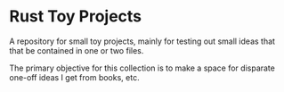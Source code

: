 # Rust Toy Projects
A repository for small toy projects, mainly for testing out small ideas that that be contained in one or two files.

The primary objective for this collection is to make a space for disparate one-off ideas I get from books, etc.
